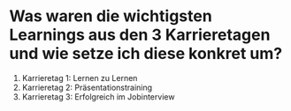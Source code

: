 # Was waren die wichtigsten Learnings aus den 3 Karrieretagen und wie setze ich diese konkret um?
1) Karrieretag 1: Lernen zu Lernen
2) Karrieretag 2: Präsentationstraining
3) Karrieretag 3: Erfolgreich im Jobinterview